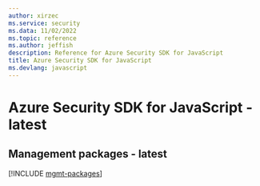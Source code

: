 ```yaml
---
author: xirzec
ms.service: security
ms.data: 11/02/2022
ms.topic: reference
ms.author: jeffish
description: Reference for Azure Security SDK for JavaScript
title: Azure Security SDK for JavaScript
ms.devlang: javascript
---
```

# Azure Security SDK for JavaScript - latest

## Management packages - latest
[!INCLUDE [mgmt-packages](security-mgmt-index.md)]
